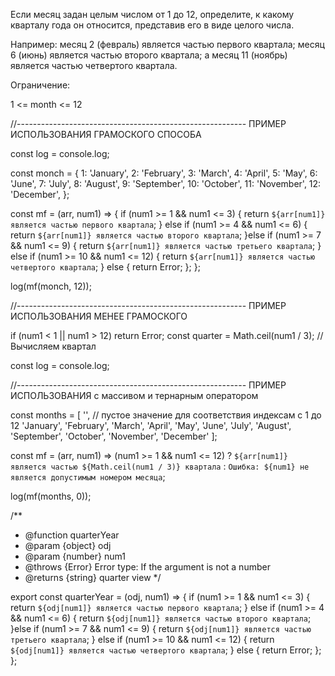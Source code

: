 Если месяц задан целым числом от 1 до 12, определите, к какому кварталу года он относится, представив его в виде целого числа.

Например: месяц 2 (февраль) является частью первого квартала; месяц 6 (июнь) является частью второго квартала; а месяц 11 (ноябрь) является частью четвертого квартала.

Ограничение:

1 <= month <= 12

//---------------------------------------------------------
ПРИМЕР ИСПОЛЬЗОВАНИЯ ГРАМОСКОГО СПОСОБА

const log = console.log;

const monch = {
  1: 'January',
  2: 'February',
  3: 'March',
  4: 'April',
  5: 'May',
  6: 'June',
  7: 'July',
  8: 'August',
  9: 'September',
  10: 'October',
  11: 'November',
  12: 'December',
};

const mf = (arr, num1) => {
  if (num1 >= 1 && num1 <= 3) {
  return `${arr[num1]} является частью первого квартала`;
  } else if (num1 >= 4 && num1 <= 6) {
    return `${arr[num1]} является частью второго квартала`;
  }else if (num1 >= 7 && num1 <= 9) {
    return `${arr[num1]} является частью третьего квартала`;
  } else if (num1 >= 10 && num1 <= 12) {
    return `${arr[num1]} является частью четвертого квартала`;
  } else {
    return Error;
  };
};

log(mf(monch, 12));

//---------------------------------------------------------
ПРИМЕР ИСПОЛЬЗОВАНИЯ МЕНЕЕ ГРАМОСКОГО

if (num1 < 1 || num1 > 12) return Error;
  const quarter = Math.ceil(num1 / 3); // Вычисляем квартал


const log = console.log;

//---------------------------------------------------------
ПРИМЕР ИСПОЛЬЗОВАНИЯ с массивом и тернарным оператором

const months = [
  '',        // пустое значение для соответствия индексам с 1 до 12
  'January', 'February', 'March',
  'April', 'May', 'June',
  'July', 'August', 'September',
  'October', 'November', 'December'
];

const mf = (arr, num1) =>
  (num1 >= 1 && num1 <= 12)
  ? `${arr[num1]} является частью ${Math.ceil(num1 / 3)} квартала`
  : `Ошибка: ${num1} не является допустимым номером месяца`;

log(mf(months, 0));




/**
 * @function quarterYear
 * @param {object} odj
 * @param {number} num1
 * @throws {Error} Error type: If the argument is not a number
 * @returns {string} quarter view
 */

export const quarterYear = (odj, num1) => {
  if (num1 >= 1 && num1 <= 3) {
  return `${odj[num1]} является частью первого квартала`;
  } else if (num1 >= 4 && num1 <= 6) {
    return `${odj[num1]} является частью второго квартала`;
  }else if (num1 >= 7 && num1 <= 9) {
    return `${odj[num1]} является частью третьего квартала`;
  } else if (num1 >= 10 && num1 <= 12) {
    return `${odj[num1]} является частью четвертого квартала`;
  } else {
    return Error;
  };
};


